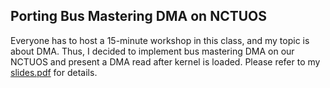 ## Porting Bus Mastering DMA on NCTUOS
Everyone has to host a 15-minute workshop in this class, and my topic is about DMA. Thus, I decided to implement bus mastering DMA on our NCTUOS and present a DMA read after kernel is loaded. Please refer to my [slides.pdf](./slides.pdf) for details.